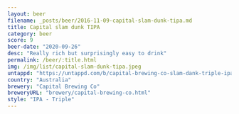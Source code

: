 ```yaml
---
layout: beer
filename: _posts/beer/2016-11-09-capital-slam-dunk-tipa.md
title: Capital slam dunk TIPA
category: beer
score: 9
beer-date: "2020-09-26"
desc: "Really rich but surprisingly easy to drink"
permalink: /beer/:title.html
img: /img/list/capital-slam-dunk-tipa.jpeg
untappd: "https://untappd.com/b/capital-brewing-co-slam-dank-triple-ipa/3967848"
country: "Australia"
brewery: "Capital Brewing Co"
breweryURL: "brewery/capital-brewing-co.html"
style: "IPA - Triple"
---
```

